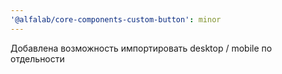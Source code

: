 ```yaml
---
'@alfalab/core-components-custom-button': minor
---
```


Добавлена возможность импортировать desktop / mobile по отдельности
